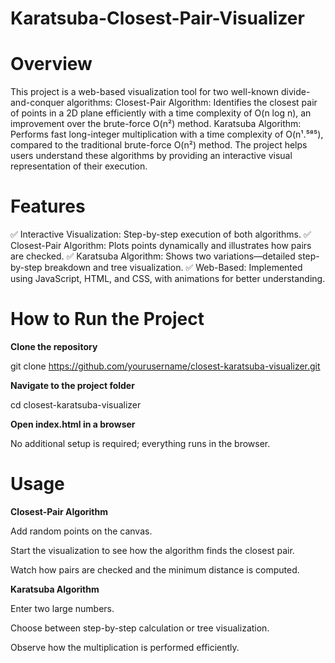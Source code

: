 # Karatsuba-Closest-Pair-Visualizer
# Overview

This project is a web-based visualization tool for two well-known divide-and-conquer algorithms:
Closest-Pair Algorithm: Identifies the closest pair of points in a 2D plane efficiently with a time complexity of O(n log n), an improvement over the brute-force O(n²) method.
Karatsuba Algorithm: Performs fast long-integer multiplication with a time complexity of O(n¹.⁵⁸⁵), compared to the traditional brute-force O(n²) method.
The project helps users understand these algorithms by providing an interactive visual representation of their execution.

# Features
✅ Interactive Visualization: Step-by-step execution of both algorithms.
✅ Closest-Pair Algorithm: Plots points dynamically and illustrates how pairs are checked.
✅ Karatsuba Algorithm: Shows two variations—detailed step-by-step breakdown and tree visualization.
✅ Web-Based: Implemented using JavaScript, HTML, and CSS, with animations for better understanding.

# How to Run the Project
**Clone the repository**

git clone https://github.com/yourusername/closest-karatsuba-visualizer.git

**Navigate to the project folder**

cd closest-karatsuba-visualizer

**Open index.html in a browser**

No additional setup is required; everything runs in the browser.

# Usage

**Closest-Pair Algorithm**

Add random points on the canvas.

Start the visualization to see how the algorithm finds the closest pair.

Watch how pairs are checked and the minimum distance is computed.

**Karatsuba Algorithm**

Enter two large numbers.

Choose between step-by-step calculation or tree visualization.

Observe how the multiplication is performed efficiently.
